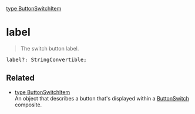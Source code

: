 [type ButtonSwitchItem](ButtonSwitchItem.md)

# label

> The switch button label.

<pre class="docgen_signature">label?: StringConvertible;</pre>

## Related

- [<!--{ref:type}-->type ButtonSwitchItem](ButtonSwitchItem.md) \
    An object that describes a button that's displayed within a [ButtonSwitch](ButtonSwitch.md) composite.
